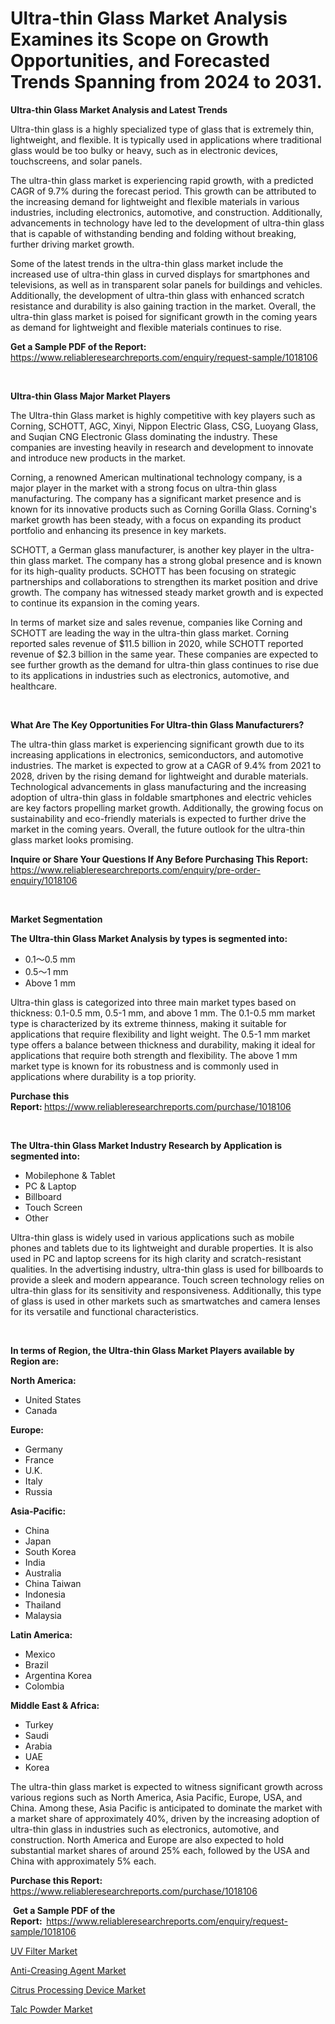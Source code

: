 <p><h1>Ultra-thin Glass Market Analysis Examines its Scope on Growth Opportunities, and Forecasted Trends Spanning from 2024 to 2031.</h1></p><p><strong>Ultra-thin Glass Market Analysis and Latest Trends</strong></p>
<p><p>Ultra-thin glass is a highly specialized type of glass that is extremely thin, lightweight, and flexible. It is typically used in applications where traditional glass would be too bulky or heavy, such as in electronic devices, touchscreens, and solar panels. </p><p>The ultra-thin glass market is experiencing rapid growth, with a predicted CAGR of 9.7% during the forecast period. This growth can be attributed to the increasing demand for lightweight and flexible materials in various industries, including electronics, automotive, and construction. Additionally, advancements in technology have led to the development of ultra-thin glass that is capable of withstanding bending and folding without breaking, further driving market growth.</p><p>Some of the latest trends in the ultra-thin glass market include the increased use of ultra-thin glass in curved displays for smartphones and televisions, as well as in transparent solar panels for buildings and vehicles. Additionally, the development of ultra-thin glass with enhanced scratch resistance and durability is also gaining traction in the market. Overall, the ultra-thin glass market is poised for significant growth in the coming years as demand for lightweight and flexible materials continues to rise.</p></p>
<p><strong>Get a Sample PDF of the Report:&nbsp;</strong> <a href="https://www.reliableresearchreports.com/enquiry/request-sample/1018106">https://www.reliableresearchreports.com/enquiry/request-sample/1018106</a></p>
<p>&nbsp;</p>
<p><strong>Ultra-thin Glass Major Market Players</strong></p>
<p><p>The Ultra-thin Glass market is highly competitive with key players such as Corning, SCHOTT, AGC, Xinyi, Nippon Electric Glass, CSG, Luoyang Glass, and Suqian CNG Electronic Glass dominating the industry. These companies are investing heavily in research and development to innovate and introduce new products in the market.</p><p>Corning, a renowned American multinational technology company, is a major player in the market with a strong focus on ultra-thin glass manufacturing. The company has a significant market presence and is known for its innovative products such as Corning Gorilla Glass. Corning's market growth has been steady, with a focus on expanding its product portfolio and enhancing its presence in key markets.</p><p>SCHOTT, a German glass manufacturer, is another key player in the ultra-thin glass market. The company has a strong global presence and is known for its high-quality products. SCHOTT has been focusing on strategic partnerships and collaborations to strengthen its market position and drive growth. The company has witnessed steady market growth and is expected to continue its expansion in the coming years.</p><p>In terms of market size and sales revenue, companies like Corning and SCHOTT are leading the way in the ultra-thin glass market. Corning reported sales revenue of $11.5 billion in 2020, while SCHOTT reported revenue of $2.3 billion in the same year. These companies are expected to see further growth as the demand for ultra-thin glass continues to rise due to its applications in industries such as electronics, automotive, and healthcare.</p></p>
<p>&nbsp;</p>
<p><strong>What Are The Key Opportunities For Ultra-thin Glass Manufacturers?</strong></p>
<p><p>The ultra-thin glass market is experiencing significant growth due to its increasing applications in electronics, semiconductors, and automotive industries. The market is expected to grow at a CAGR of 9.4% from 2021 to 2028, driven by the rising demand for lightweight and durable materials. Technological advancements in glass manufacturing and the increasing adoption of ultra-thin glass in foldable smartphones and electric vehicles are key factors propelling market growth. Additionally, the growing focus on sustainability and eco-friendly materials is expected to further drive the market in the coming years. Overall, the future outlook for the ultra-thin glass market looks promising.</p></p>
<p><strong>Inquire or Share Your Questions If Any Before Purchasing This Report:</strong> <a href="https://www.reliableresearchreports.com/enquiry/pre-order-enquiry/1018106">https://www.reliableresearchreports.com/enquiry/pre-order-enquiry/1018106</a></p>
<p>&nbsp;</p>
<p><strong>Market Segmentation</strong></p>
<p><strong>The Ultra-thin Glass Market Analysis by types is segmented into:</strong></p>
<p><ul><li>0.1～0.5 mm</li><li>0.5～1 mm</li><li>Above 1 mm</li></ul></p>
<p><p>Ultra-thin glass is categorized into three main market types based on thickness: 0.1-0.5 mm, 0.5-1 mm, and above 1 mm. The 0.1-0.5 mm market type is characterized by its extreme thinness, making it suitable for applications that require flexibility and light weight. The 0.5-1 mm market type offers a balance between thickness and durability, making it ideal for applications that require both strength and flexibility. The above 1 mm market type is known for its robustness and is commonly used in applications where durability is a top priority.</p></p>
<p><strong>Purchase this Report:&nbsp;</strong><a href="https://www.reliableresearchreports.com/purchase/1018106">https://www.reliableresearchreports.com/purchase/1018106</a></p>
<p>&nbsp;</p>
<p><strong>The Ultra-thin Glass Market Industry Research by Application is segmented into:</strong></p>
<p><ul><li>Mobilephone & Tablet</li><li>PC & Laptop</li><li>Billboard</li><li>Touch Screen</li><li>Other</li></ul></p>
<p><p>Ultra-thin glass is widely used in various applications such as mobile phones and tablets due to its lightweight and durable properties. It is also used in PC and laptop screens for its high clarity and scratch-resistant qualities. In the advertising industry, ultra-thin glass is used for billboards to provide a sleek and modern appearance. Touch screen technology relies on ultra-thin glass for its sensitivity and responsiveness. Additionally, this type of glass is used in other markets such as smartwatches and camera lenses for its versatile and functional characteristics.</p></p>
<p>&nbsp;</p>
<p><strong>In terms of Region, the Ultra-thin Glass Market Players available by Region are:</strong></p>
<p>
    <p> <strong> North America: </strong>
        <ul>
            <li>United States</li>
            <li>Canada</li>
        </ul>
        </p> 
    <p> <strong> Europe: </strong>
        <ul>
            <li>Germany</li>
            <li>France</li>
            <li>U.K.</li>
            <li>Italy</li>
            <li>Russia</li>
        </ul>
        </p> 
    <p> <strong> Asia-Pacific: </strong>
        <ul>
            <li>China</li>
            <li>Japan</li>
            <li>South Korea</li>
            <li>India</li>
            <li>Australia</li>
            <li>China Taiwan</li>
            <li>Indonesia</li>
            <li>Thailand</li>
            <li>Malaysia</li>
        </ul>
        </p> 
    <p> <strong> Latin America: </strong>
        <ul>
            <li>Mexico</li>
            <li>Brazil</li>
            <li>Argentina Korea</li>
            <li>Colombia</li>
        </ul>
        </p> 
    <p> <strong> Middle East & Africa: </strong>
        <ul>
            <li>Turkey</li>
            <li>Saudi</li>
            <li>Arabia</li>
            <li>UAE</li>
            <li>Korea</li>
        </ul>
    </p>
    </p>
<p><p>The ultra-thin glass market is expected to witness significant growth across various regions such as North America, Asia Pacific, Europe, USA, and China. Among these, Asia Pacific is anticipated to dominate the market with a market share of approximately 40%, driven by the increasing adoption of ultra-thin glass in industries such as electronics, automotive, and construction. North America and Europe are also expected to hold substantial market shares of around 25% each, followed by the USA and China with approximately 5% each.</p></p>
<p><strong>Purchase this Report: </strong><a href="https://www.reliableresearchreports.com/purchase/1018106">https://www.reliableresearchreports.com/purchase/1018106</a></p>
<p>&nbsp;<strong>Get a Sample PDF of the Report:&nbsp;&nbsp;</strong><a href="https://www.reliableresearchreports.com/enquiry/request-sample/1018106">https://www.reliableresearchreports.com/enquiry/request-sample/1018106</a></p>
<p><strong></strong></p>
<p><p><a href="https://github.com/sonuprakash1/Market-Research-Report-List-1/blob/main/uv-filter-market.md">UV Filter Market</a></p><p><a href="https://issuu.com/reportprime-2/docs/anti-creasing-agent-market-size-2030.pptx">Anti-Creasing Agent Market</a></p><p><a href="https://issuu.com/reportprime-2/docs/citrus-processing-device-market-size-2030.pptx">Citrus Processing Device Market</a></p><p><a href="https://github.com/Whitneyboyettebo9kiw7yr13/Market-Research-Report-List-1/blob/main/talc-powder-market.md">Talc Powder Market</a></p></p>